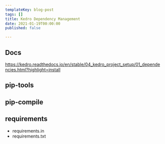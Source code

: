 ```yaml
---
templateKey: blog-post
tags: []
title: Kedro Dependency Management
date: 2021-01-19T00:00:00
published: false

---
```




## Docs

https://kedro.readthedocs.io/en/stable/04_kedro_project_setup/01_dependencies.html?highlight=install

## pip-tools

## pip-compile
## requirements

* requirements.in
* requirements.txt
